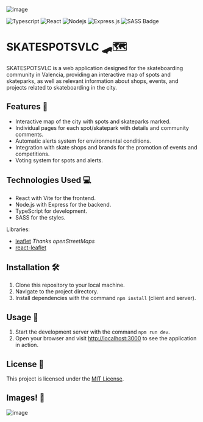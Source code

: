 ![image](https://github.com/KaruzG/skatespotsvlc/assets/95084763/309b4db3-5aaa-4dd0-bc9c-41fb88c5f809)


![Typescript](https://img.shields.io/badge/Typescript-007acc?style=for-the-badge&labelColor=black&logo=typescript&logoColor=007acc)
![React](https://img.shields.io/badge/-React-61DBFB?style=for-the-badge&labelColor=black&logo=react&logoColor=61DBFB)
![Nodejs](https://img.shields.io/badge/Nodejs-3C873A?style=for-the-badge&labelColor=black&logo=node.js&logoColor=3C873A)
![Express.js](https://img.shields.io/badge/Express.js-000000?style=for-the-badge&logo=express&logoColor=white)
![SASS Badge](https://img.shields.io/badge/Sass-CC6699?style=for-the-badge&logo=sass&logoColor=white)
# SKATESPOTSVLC 🛹🗺️

SKATESPOTSVLC is a web application designed for the skateboarding community in Valencia, providing an interactive map of spots and skateparks, as well as relevant information about shops, events, and projects related to skateboarding in the city.

## Features 🚀

- Interactive map of the city with spots and skateparks marked.
- Individual pages for each spot/skatepark with details and community comments.
- Automatic alerts system for environmental conditions.
- Integration with skate shops and brands for the promotion of events and competitions.
- Voting system for spots and alerts.

## Technologies Used 💻

- React with Vite for the frontend.
- Node.js with Express for the backend.
- TypeScript for development.
- SASS for the styles.

Libraries:
- [leaflet](https://leafletjs.com/) _Thanks openStreetMaps_
- [react-leaflet](https://react-leaflet.js.org/)

## Installation 🛠️

1. Clone this repository to your local machine.
2. Navigate to the project directory.
3. Install dependencies with the command `npm install` (client and server).

## Usage 📝

1. Start the development server with the command `npm run dev`.
2. Open your browser and visit [http://localhost:3000](http://localhost:3000) to see the application in action.

## License 📄

This project is licensed under the [MIT License](LICENSE).

## Images! 💯

![image](https://github.com/KaruzG/skatespotsvlc/assets/95084763/df668b0b-df39-4808-ae6b-7559437f04a2)

